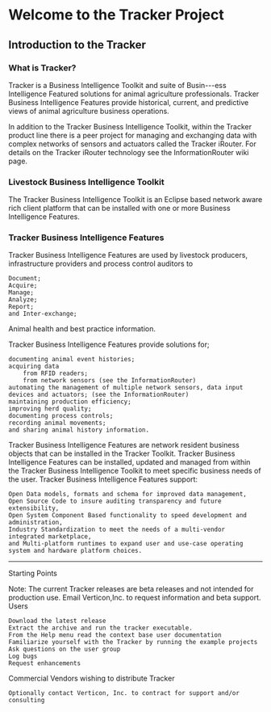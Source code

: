 #  Welcome to the Tracker Project 
## Introduction to the Tracker
### What is Tracker?

Tracker is a Business Intelligence Toolkit and suite of Busin---ess Intelligence Featured solutions for animal agriculture professionals. Tracker Business Intelligence Features provide historical, current, and predictive views of animal agriculture business operations.

In addition to the Tracker Business Intelligence Toolkit, within the Tracker product line there is a peer project for managing and exchanging data with complex networks of sensors and actuators called the Tracker iRouter. For details on the Tracker iRouter technology see the InformationRouter wiki page.

### Livestock Business Intelligence Toolkit

The Tracker Business Intelligence Toolkit is an Eclipse based network aware rich client platform that can be installed with one or more Business Intelligence Features.

### Tracker Business Intelligence Features

Tracker Business Intelligence Features are used by livestock producers, infrastructure providers and process control auditors to

    Document;
    Acquire;
    Manage;
    Analyze;
    Report;
    and Inter-exchange; 

Animal health and best practice information.

Tracker Business Intelligence Features provide solutions for;

    documenting animal event histories;
    acquiring data
        from RFID readers;
        from network sensors (see the InformationRouter) 
    automating the management of multiple network sensors, data input devices and actuators; (see the InformationRouter)
    maintaining production efficiency;
    improving herd quality;
    documenting process controls;
    recording animal movements;
    and sharing animal history information. 

Tracker Business Intelligence Features are network resident business objects that can be installed in the Tracker Toolkit. Tracker Business Intelligence Features can be installed, updated and managed from within the Tracker Business Intelligence Toolkit to meet specific business needs of the user. Tracker Business Intelligence Features support:

    Open Data models, formats and schema for improved data management,
    Open Source Code to insure auditing transparency and future extensibility,
    Open System Component Based functionality to speed development and administration,
    Industry Standardization to meet the needs of a multi-vendor integrated marketplace,
    and Multi-platform runtimes to expand user and use-case operating system and hardware platform choices. 

---

Starting Points

Note: The current Tracker releases are beta releases and not intended for production use. Email Verticon,Inc. to request information and beta support.
Users

    Download the latest release
    Extract the archive and run the tracker executable.
    From the Help menu read the context base user documentation
    Familiarize yourself with the Tracker by running the example projects
    Ask questions on the user group
    Log bugs
    Request enhancements 

Commercial Vendors wishing to distribute Tracker

    Optionally contact Verticon, Inc. to contract for support and/or consulting 
